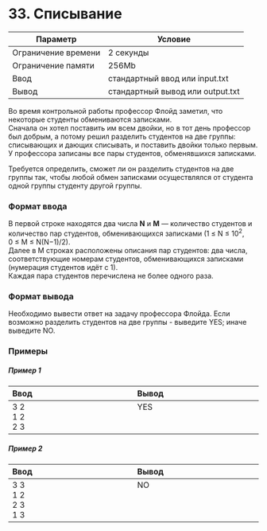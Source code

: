 # 33. Списывание

| Параметр            | Условие                          |
|---------------------|----------------------------------|
| Ограничение времени | 2 секунды                        |
| Ограничение памяти  | 256Mb                            |
| Ввод                | стандартный ввод или input.txt   |
| Вывод               | стандартный вывод или output.txt |

Во время контрольной работы профессор Флойд заметил, что некоторые студенты обмениваются записками.  
Сначала он хотел поставить им всем двойки, но в тот день профессор был добрым, а потому решил разделить студентов на две группы: списывающих и дающих списывать, и поставить двойки только первым.  
У профессора записаны все пары студентов, обменявшихся записками. 

Требуется определить, сможет ли он разделить студентов на две группы так, чтобы любой обмен записками осуществлялся от студента одной группы студенту другой группы.

### Формат ввода
В первой строке находятся два числа **N** и **M** — количество студентов и количество пар студентов, обменивающихся записками 
(1&nbsp;≤&nbsp;N&nbsp;≤&nbsp;10<sup>2</sup>, 0&nbsp;≤&nbsp;M&nbsp;≤&nbsp;N(N−1)/2).  
Далее в M строках расположены описания пар студентов: два числа, соответствующие номерам студентов, обменивающихся записками (нумерация студентов идёт с 1).  
Каждая пара студентов перечислена не более одного раза.

### Формат вывода
Необходимо вывести ответ на задачу профессора Флойда. Если возможно разделить студентов на две группы - выведите YES; иначе выведите NO.

### Примеры

##### Пример 1
<table>
    <thead>
        <tr>
            <th width="250px" align="left">Ввод</th>
            <th width="250px" align="left">Вывод</th>
        </tr>
    </thead>
    <tr>
        <td>
            3 2<br>
            1 2<br>
            2 3
        </td>
        <td>
            YES<br><br><br>
        </td>
    </tr>
</table>

##### Пример 2
<table>
    <thead>
        <tr>
            <th width="250px" align="left">Ввод</th>
            <th width="250px" align="left">Вывод</th>
        </tr>
    </thead>
    <tr>
        <td>
            3 3<br>
            1 2<br>
            2 3<br>
            1 3
        </td>
        <td>
            NO<br><br><br><br>
        </td>
    </tr>
</table>